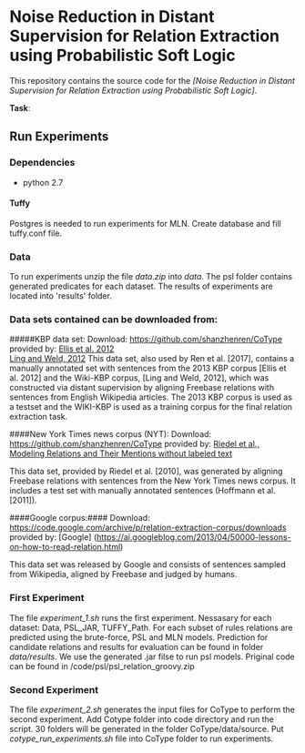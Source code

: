 # Noise Reduction in Distant Supervision for Relation Extraction using Probabilistic Soft Logic
This repository contains the source code for the  *[Noise Reduction in Distant Supervision for
Relation Extraction using Probabilistic Soft Logic]*.

**Task**:




## Run Experiments

### Dependencies
* python 2.7

#### Tuffy
Postgres is needed to run experiments for MLN.
Create database  and fill tuffy.conf file.

### Data
To run experiments unzip the file *data.zip* into *data*.
The psl folder contains generated predicates for each dataset.
The results of experiments are located into 'results' folder.

### Data sets contained can be downloaded from:  
#####KBP data set: 
Download: https://github.com/shanzhenren/CoType
provided by: [Ellis et al. 2012](https://www.ldc.upenn.edu/sites/www.ldc.upenn.edu/files/tackbp-workshop2013-linguistic-resources-kbp-eval.pdf)   
			 [Ling and Weld, 2012](https://dl.acm.org/citation.cfm?id=2900742)
This data set, also used by Ren et al. [2017], contains a manually annotated set with sentences from the 2013 KBP corpus [Ellis et al. 2012] and the Wiki-KBP corpus, [Ling and Weld, 2012], which was constructed via distant supervision by aligning Freebase relations with sentences from English Wikipedia articles.  The 2013 KBP corpus is used as a testset and the WIKI-KBP is used as a training corpus for the final relation extraction task.

####New York Times news corpus (NYT):
Download: https://github.com/shanzhenren/CoType
provided by: [Riedel et al., Modeling Relations and Their Mentions without labeled text](https://dl.acm.org/citation.cfm?id=1889799)
			  
This data set, provided by Riedel et al. [2010], was generated by aligning Freebase relations with sentences from the New York Times news corpus. It includes a test set with manually annotated sentences (Hoffmann et al. [2011]). 


####Google corpus:####
Download: https://code.google.com/archive/p/relation-extraction-corpus/downloads
provided by: [Google] (https://ai.googleblog.com/2013/04/50000-lessons-on-how-to-read-relation.html)

This data set was released by Google and consists of sentences sampled from Wikipedia, aligned by Freebase and judged by humans.





### First Experiment
The file *experiment_1.sh* runs the first experiment. Nessasary for each dataset: Data, PSL_JAR, TUFFY_Path.
For each subset of rules relations are predicted using the brute-force, PSL and MLN models.
Prediction for candidate relations and results for evaluation can be found in folder *data/results*.
We use the generated .jar filse to run psl models. Priginal code can be found in /code/psl/psl_relation_groovy.zip

### Second Experiment
The file *experiment_2.sh* generates the input files for CoType to perform the second experiment.
Add Cotype folder into code directory and run the script. 30 folders will be generated in the folder CoType/data/source.
Put *cotype_run_experiments.sh* file into CoType folder to run experiments.


